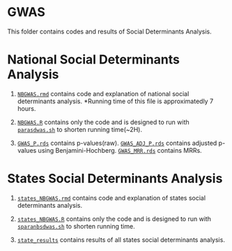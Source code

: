 # GWAS

This folder contains codes and results of Social Determinants Analysis.

# National Social Determinants Analysis

1. [`NBGWAS.rmd`](https://github.com/TheRensselaerIDEA/COVID-Notebooks/tree/MergeSD/Social_Determinants/GWAS/NBGWAS.rmd) contains code and explanation of national social determinants analysis. *Running time of this file is approximatedly 7 hours.

2. [`NBGWAS.R`](https://github.com/TheRensselaerIDEA/COVID-Notebooks/tree/MergeSD/Social_Determinants/GWAS/NBGWAS.R) contains only the code and is designed to run with [`parasdwas.sh`](https://github.com/TheRensselaerIDEA/COVID-Notebooks/tree/MergeSD/Social_Determinants/GWAS/parasdwas.sh) to shorten running time(~2H).

3. [`GWAS_P.rds`](https://github.com/TheRensselaerIDEA/COVID-Notebooks/tree/MergeSD/Social_Determinants/GWAS/GWAS_P.rds) contains p-values(raw).
[`GWAS_ADJ_P.rds`](https://github.com/TheRensselaerIDEA/COVID-Notebooks/tree/MergeSD/Social_Determinants/GWAS/GWAS_ADJ_P.rds) contains adjusted p-values using Benjamini-Hochberg. 
[`GWAS_MRR.rds`](https://github.com/TheRensselaerIDEA/COVID-Notebooks/tree/MergeSD/Social_Determinants/GWAS/GWAS_MRR.rds) contains MRRs.

# States Social Determinants Analysis

1. [`states_NBGWAS.rmd`](https://github.com/TheRensselaerIDEA/COVID-Notebooks/tree/MergeSD/Social_Determinants/GWAS/states_NBGWAS.rmd) contains code and explanation of states social determinants analysis.

2. [`states_NBGWAS.R`](https://github.com/TheRensselaerIDEA/COVID-Notebooks/tree/MergeSD/Social_Determinants/GWAS/states_NBGWAS.R) contains only the code and is designed to run with [`sparanbsdwas.sh`](https://github.com/TheRensselaerIDEA/COVID-Notebooks/tree/MergeSD/Social_Determinants/GWAS/sparanbsdwas.sh) to shorten running time.

3. [`state_results`](https://github.com/TheRensselaerIDEA/COVID-Notebooks/tree/MergeSD/Social_Determinants/GWAS/state_results) contains results of all states social determinants analysis. 
